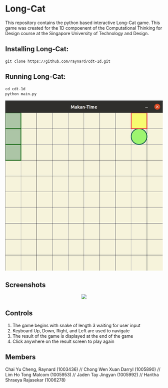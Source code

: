 # Long-Cat

This repository contains the python based interactive Long-Cat game. This game was created for the 1D compoenent of the Computational Thinking for Design course at the Singapore University of Technology and Design.

## Installing Long-Cat:

```
git clone https://github.com/raynard/cdt-1d.git
```

## Running Long-Cat:
```
cd cdt-1d
python main.py
```

<p align="center">
<img src="/src/preview.gif">
</p>

## Screenshots
<p align="center">
<img width=1000 src="/src/screenshot.png">
</p>

## Controls
1. The game begins with snake of length 3 waiting for user input
2. Keyboard Up, Down, Right, and Left are used to navigate
3. The result of the game is displayed at the end of the game
4. Click anywhere on the result screen to play again


## Members
Chai Yu Cheng, Raynard (1003436) //
Chong Wen Xuan Darryl (1005890) //
Lim Ho Tong Malcom (1005953) //
Jaden Tay Jingyan (1005992) //
Haritha Shraeya Rajasekar (1006278)

